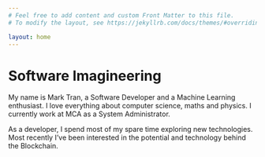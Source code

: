 ```yaml
---
# Feel free to add content and custom Front Matter to this file.
# To modify the layout, see https://jekyllrb.com/docs/themes/#overriding-theme-defaults

layout: home
---
```


# Software Imagineering
My name is  Mark Tran, a Software Developer and a Machine Learning enthusiast. I love everything about computer science, maths and physics. I currently work at MCA as a System Administrator.

As a developer, I spend most of my spare time exploring new technologies. Most recently I’ve been interested in the potential and technology behind the Blockchain.